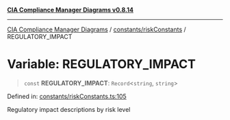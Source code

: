 [**CIA Compliance Manager Diagrams v0.8.14**](../../../README.md)

***

[CIA Compliance Manager Diagrams](../../../modules.md) / [constants/riskConstants](../README.md) / REGULATORY\_IMPACT

# Variable: REGULATORY\_IMPACT

> `const` **REGULATORY\_IMPACT**: `Record`\<`string`, `string`\>

Defined in: [constants/riskConstants.ts:105](https://github.com/Hack23/cia-compliance-manager/blob/257dd569f432a46611a1746c832a7e3d29232229/src/constants/riskConstants.ts#L105)

Regulatory impact descriptions by risk level
